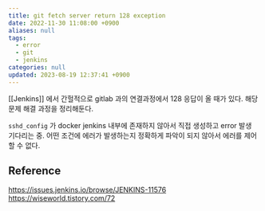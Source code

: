 ```yaml
---
title: git fetch server return 128 exception
date: 2022-11-30 11:08:00 +0900
aliases: null
tags:
  - error
  - git
  - jenkins
categories: null
updated: 2023-08-19 12:37:41 +0900
---
```


[[Jenkins]] 에서 간헐적으로 gitlab 과의 연결과정에서 128 응답이 올 때가 있다. 해당 문제 해결 과정을 정리해둔다.

`sshd_config` 가 docker jenkins 내부에 존재하지 않아서 직접 생성하고 error 발생 기다리는 중. 어떤 조건에 에러가 발생하는지 정확하게 파악이 되지 않아서 에러를 제어할 수 없다.

## Reference

https://issues.jenkins.io/browse/JENKINS-11576
https://wiseworld.tistory.com/72